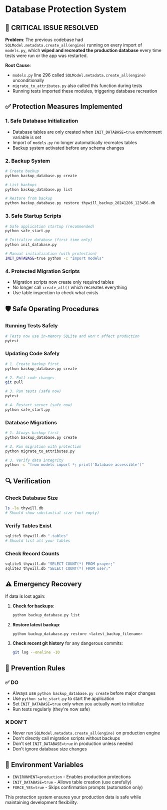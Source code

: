 # Database Protection System

## 🚨 CRITICAL ISSUE RESOLVED

**Problem**: The previous codebase had `SQLModel.metadata.create_all(engine)` running on every import of `models.py`, which **wiped and recreated the production database** every time tests were run or the app was restarted.

**Root Cause**: 
- `models.py` line 296 called `SQLModel.metadata.create_all(engine)` unconditionally
- `migrate_to_attributes.py` also called this function during tests
- Running tests imported these modules, triggering database recreation

## ✅ Protection Measures Implemented

### 1. Safe Database Initialization
- Database tables are only created when `INIT_DATABASE=true` environment variable is set
- Import of `models.py` no longer automatically recreates tables
- Backup system activated before any schema changes

### 2. Backup System
```bash
# Create backup
python backup_database.py create

# List backups
python backup_database.py list

# Restore from backup
python backup_database.py restore thywill_backup_20241206_123456.db
```

### 3. Safe Startup Scripts
```bash
# Safe application startup (recommended)
python safe_start.py

# Initialize database (first time only)
python init_database.py

# Manual initialization (with protection)
INIT_DATABASE=true python -c "import models"
```

### 4. Protected Migration Scripts
- Migration scripts now create only required tables
- No longer call `create_all()` which recreates everything
- Use table inspection to check what exists

## 🛡️ Safe Operating Procedures

### Running Tests Safely
```bash
# Tests now use in-memory SQLite and won't affect production
pytest
```

### Updating Code Safely
```bash
# 1. Create backup first
python backup_database.py create

# 2. Pull code changes
git pull

# 3. Run tests (safe now)
pytest

# 4. Restart server (safe now)
python safe_start.py
```

### Database Migrations
```bash
# 1. Always backup first
python backup_database.py create

# 2. Run migration with protection
python migrate_to_attributes.py

# 3. Verify data integrity
python -c "from models import *; print('Database accessible')"
```

## 🔍 Verification

### Check Database Size
```bash
ls -la thywill.db
# Should show substantial size (not empty)
```

### Verify Tables Exist
```bash
sqlite3 thywill.db ".tables"
# Should list all your tables
```

### Check Record Counts
```bash
sqlite3 thywill.db "SELECT COUNT(*) FROM prayer;"
sqlite3 thywill.db "SELECT COUNT(*) FROM user;"
```

## ⚠️ Emergency Recovery

If data is lost again:

1. **Check for backups**:
   ```bash
   python backup_database.py list
   ```

2. **Restore latest backup**:
   ```bash
   python backup_database.py restore <latest_backup_filename>
   ```

3. **Check recent git history** for any dangerous commits:
   ```bash
   git log --oneline -10
   ```

## 🎯 Prevention Rules

### ✅ DO
- Always use `python backup_database.py create` before major changes
- Use `python safe_start.py` to start the application
- Set `INIT_DATABASE=true` only when you actually want to initialize
- Run tests regularly (they're now safe)

### ❌ DON'T
- Never run `SQLModel.metadata.create_all(engine)` on production engine
- Don't directly call migration scripts without backups
- Don't set `INIT_DATABASE=true` in production unless needed
- Don't ignore database size changes

## 🔧 Environment Variables

- `ENVIRONMENT=production` - Enables production protections
- `INIT_DATABASE=true` - Allows table creation (use carefully)
- `FORCE_YES=true` - Skips confirmation prompts (automation only)

This protection system ensures your production data is safe while maintaining development flexibility.